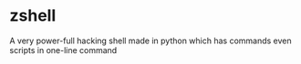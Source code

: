 # zshell
A very power-full hacking shell made in python which has commands even scripts in one-line command
